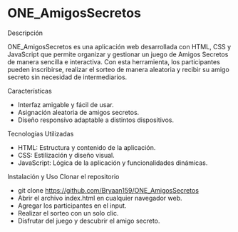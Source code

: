 # ONE_AmigosSecretos
Descripción

ONE_AmigosSecretos es una aplicación web desarrollada con HTML, CSS y JavaScript que permite organizar y gestionar un juego de Amigos Secretos de manera sencilla e interactiva. Con esta herramienta, los participantes pueden inscribirse, realizar el sorteo de manera aleatoria y recibir su amigo secreto sin necesidad de intermediarios.

Características

* Interfaz amigable y fácil de usar.
* Asignación aleatoria de amigos secretos.
* Diseño responsivo adaptable a distintos dispositivos.

Tecnologías Utilizadas
* HTML: Estructura y contenido de la aplicación.
* CSS: Estilización y diseño visual.
* JavaScript: Lógica de la aplicación y funcionalidades dinámicas.

Instalación y Uso
Clonar el repositorio
* git clone https://github.com/Bryaan159/ONE_AmigosSecretos
* Abrir el archivo index.html en cualquier navegador web.
* Agregar los participantes en el input.
* Realizar el sorteo con un solo clic.
* Disfrutar del juego y descubrir el amigo secreto.

